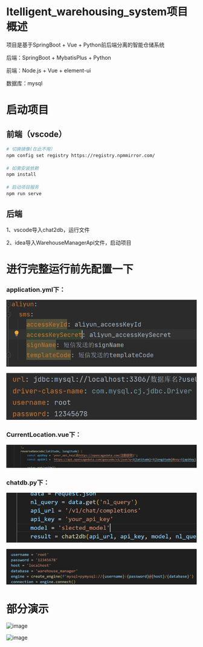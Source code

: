 # Itelligent_warehousing_system项目概述

项目是基于SpringBoot + Vue + Python前后端分离的智能仓储系统

后端：SpringBoot + MybatisPlus + Python

前端：Node.js + Vue + element-ui

数据库：mysql

# 启动项目

## 前端（vscode）
``` bash
# 切换镜像(在此不用）
npm config set registry https://registry.npmmirror.com/

# 如需安装依赖
npm install

# 启动项目服务
npm run serve
```
## 后端

1、vscode导入chat2db，运行文件

2、idea导入WarehouseManagerApi文件，启动项目

# 进行完整运行前先配置一下

### application.yml下：
![alt text](c0789727738a3bde91ab2875c74c6e4.png)

![alt text](9371cd29f562d97edb8eb9b57602d71.png)

### CurrentLocation.vue下：
![alt text](0ab143e2a44af92617d23d8d037385b.png)

### chatdb.py下：
![alt text](3bf097407742f7e25fefc5c21e268b5.png)

![alt text](a5253d2c329712ff0bf5a2b88540de9.png)

# 部分演示
![image](https://github.com/ZWD11/Intelligent_warehousing_system/assets/102904846/972189a2-8ef9-402e-9d32-0f89f1c11de0)

![image](https://github.com/ZWD11/Intelligent_warehousing_system/assets/102904846/d2b4d101-eb6a-470f-8972-ad00a56dc335)

